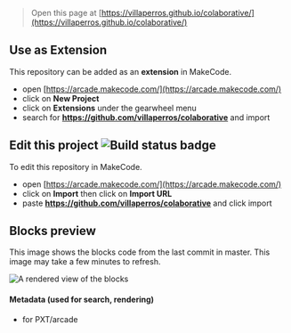  


> Open this page at [https://villaperros.github.io/colaborative/](https://villaperros.github.io/colaborative/)

## Use as Extension

This repository can be added as an **extension** in MakeCode.

* open [https://arcade.makecode.com/](https://arcade.makecode.com/)
* click on **New Project**
* click on **Extensions** under the gearwheel menu
* search for **https://github.com/villaperros/colaborative** and import

## Edit this project ![Build status badge](https://github.com/villaperros/colaborative/workflows/MakeCode/badge.svg)

To edit this repository in MakeCode.

* open [https://arcade.makecode.com/](https://arcade.makecode.com/)
* click on **Import** then click on **Import URL**
* paste **https://github.com/villaperros/colaborative** and click import

## Blocks preview

This image shows the blocks code from the last commit in master.
This image may take a few minutes to refresh.

![A rendered view of the blocks](https://github.com/villaperros/colaborative/raw/master/.github/makecode/blocks.png)

#### Metadata (used for search, rendering)

* for PXT/arcade
<script src="https://makecode.com/gh-pages-embed.js"></script><script>makeCodeRender("{{ site.makecode.home_url }}", "{{ site.github.owner_name }}/{{ site.github.repository_name }}");</script>
